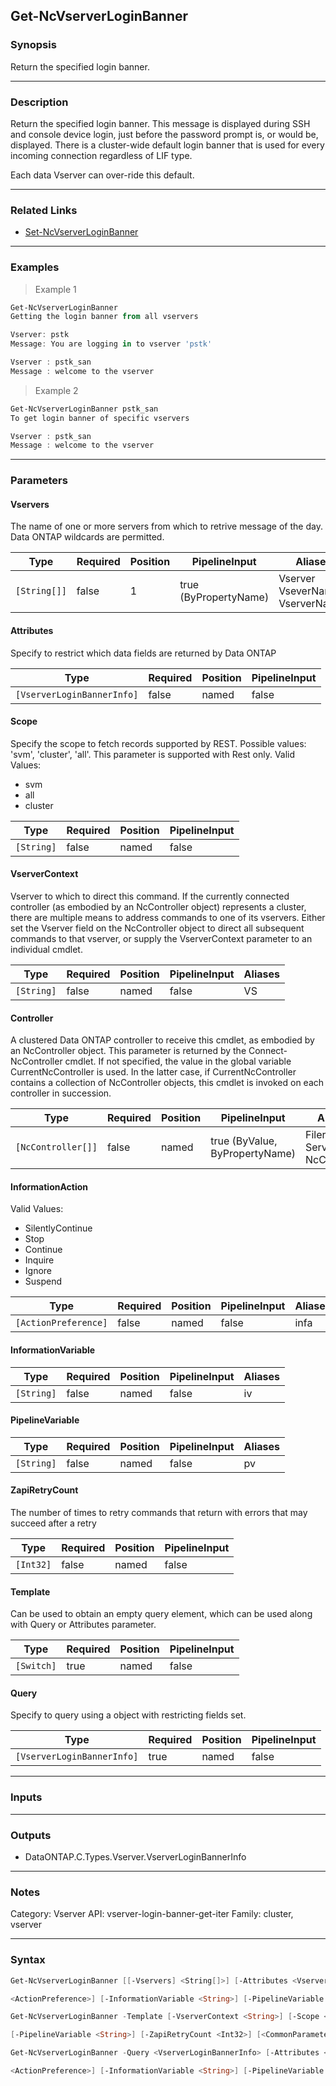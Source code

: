 Get-NcVserverLoginBanner
------------------------

### Synopsis
Return the specified login banner.

---

### Description

Return the specified login banner. This message is displayed during SSH and console device login, just before the password prompt is,  or would be, displayed. There is a cluster-wide default login banner that is used for every incoming connection regardless of  LIF type. 

Each data Vserver can over-ride this default.

---

### Related Links
* [Set-NcVserverLoginBanner](Set-NcVserverLoginBanner)

---

### Examples
> Example 1

```PowerShell
Get-NcVserverLoginBanner
Getting the login banner from all vservers

Vserver: pstk                         
Message: You are logging in to vserver 'pstk'

Vserver : pstk_san
Message : welcome to the vserver

```
> Example 2

```PowerShell
Get-NcVserverLoginBanner pstk_san
To get login banner of specific vservers

Vserver : pstk_san
Message : welcome to the vserver

```

---

### Parameters
#### **Vservers**
The name of one or more servers from which to retrive message of the day.  Data ONTAP wildcards are permitted.

|Type        |Required|Position|PipelineInput        |Aliases                                |
|------------|--------|--------|---------------------|---------------------------------------|
|`[String[]]`|false   |1       |true (ByPropertyName)|Vserver<br/>VseverName<br/>VserverNames|

#### **Attributes**
Specify to restrict which data fields are returned by Data ONTAP

|Type                      |Required|Position|PipelineInput|
|--------------------------|--------|--------|-------------|
|`[VserverLoginBannerInfo]`|false   |named   |false        |

#### **Scope**
Specify the scope to fetch records supported by REST. Possible values: 'svm', 'cluster', 'all'. This parameter is supported with Rest only.
Valid Values:

* svm
* all
* cluster

|Type      |Required|Position|PipelineInput|
|----------|--------|--------|-------------|
|`[String]`|false   |named   |false        |

#### **VserverContext**
Vserver to which to direct this command.  If the currently connected controller (as embodied by an NcController object) represents a cluster, there are multiple means to address commands to one of its vservers.  Either set the Vserver field on the NcController object to direct all subsequent commands to that vserver, or supply the VserverContext parameter to an individual cmdlet.

|Type      |Required|Position|PipelineInput|Aliases|
|----------|--------|--------|-------------|-------|
|`[String]`|false   |named   |false        |VS     |

#### **Controller**
A clustered Data ONTAP controller to receive this cmdlet, as embodied by an NcController object.  This parameter is returned by the Connect-NcController cmdlet.  If not specified, the value in the global variable CurrentNcController is used.  In the latter case, if CurrentNcController contains a collection of NcController objects, this cmdlet is invoked on each controller in succession.

|Type              |Required|Position|PipelineInput                 |Aliases                          |
|------------------|--------|--------|------------------------------|---------------------------------|
|`[NcController[]]`|false   |named   |true (ByValue, ByPropertyName)|Filer<br/>Server<br/>NcController|

#### **InformationAction**

Valid Values:

* SilentlyContinue
* Stop
* Continue
* Inquire
* Ignore
* Suspend

|Type                |Required|Position|PipelineInput|Aliases|
|--------------------|--------|--------|-------------|-------|
|`[ActionPreference]`|false   |named   |false        |infa   |

#### **InformationVariable**

|Type      |Required|Position|PipelineInput|Aliases|
|----------|--------|--------|-------------|-------|
|`[String]`|false   |named   |false        |iv     |

#### **PipelineVariable**

|Type      |Required|Position|PipelineInput|Aliases|
|----------|--------|--------|-------------|-------|
|`[String]`|false   |named   |false        |pv     |

#### **ZapiRetryCount**
The number of times to retry commands that return with errors that may succeed after a retry

|Type     |Required|Position|PipelineInput|
|---------|--------|--------|-------------|
|`[Int32]`|false   |named   |false        |

#### **Template**
Can be used to obtain an empty query element, which can be used along with Query or Attributes parameter.

|Type      |Required|Position|PipelineInput|
|----------|--------|--------|-------------|
|`[Switch]`|true    |named   |false        |

#### **Query**
Specify to query using a object with restricting fields set.

|Type                      |Required|Position|PipelineInput|
|--------------------------|--------|--------|-------------|
|`[VserverLoginBannerInfo]`|true    |named   |false        |

---

### Inputs

---

### Outputs
* DataONTAP.C.Types.Vserver.VserverLoginBannerInfo

---

### Notes
Category: Vserver
API: vserver-login-banner-get-iter
Family: cluster, vserver

---

### Syntax
```PowerShell
Get-NcVserverLoginBanner [[-Vservers] <String[]>] [-Attributes <VserverLoginBannerInfo>] [-VserverContext <String>] [-Scope <String>] [-Controller <NcController[]>] [-InformationAction 
```
```PowerShell
<ActionPreference>] [-InformationVariable <String>] [-PipelineVariable <String>] [-ZapiRetryCount <Int32>] [<CommonParameters>]
```
```PowerShell
Get-NcVserverLoginBanner -Template [-VserverContext <String>] [-Scope <String>] [-Controller <NcController[]>] [-InformationAction <ActionPreference>] [-InformationVariable <String>] 
```
```PowerShell
[-PipelineVariable <String>] [-ZapiRetryCount <Int32>] [<CommonParameters>]
```
```PowerShell
Get-NcVserverLoginBanner -Query <VserverLoginBannerInfo> [-Attributes <VserverLoginBannerInfo>] [-Scope <String>] [-VserverContext <String>] [-Controller <NcController[]>] [-InformationAction 
```
```PowerShell
<ActionPreference>] [-InformationVariable <String>] [-PipelineVariable <String>] [-ZapiRetryCount <Int32>] [<CommonParameters>]
```
